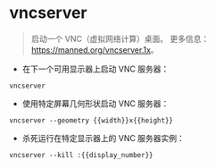 # vncserver

> 启动一个 VNC（虚拟网络计算）桌面。
> 更多信息：<https://manned.org/vncserver.1x>。

- 在下一个可用显示器上启动 VNC 服务器：

`vncserver`

- 使用特定屏幕几何形状启动 VNC 服务器：

`vncserver --geometry {{width}}x{{height}}`

- 杀死运行在特定显示器上的 VNC 服务器实例：

`vncserver --kill :{{display_number}}`